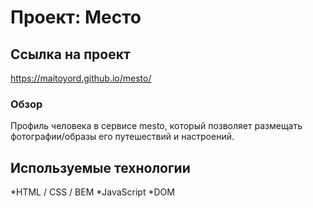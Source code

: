 # Проект: Место

## Ссылка на проект
https://maitoyord.github.io/mesto/

### Обзор
Профиль человека в сервисе mesto, который позволяет размещать фотографии/образы его путешествий и настроений.

## Используемые технологии
*HTML / CSS / BEM
*JavaScript
*DOM
